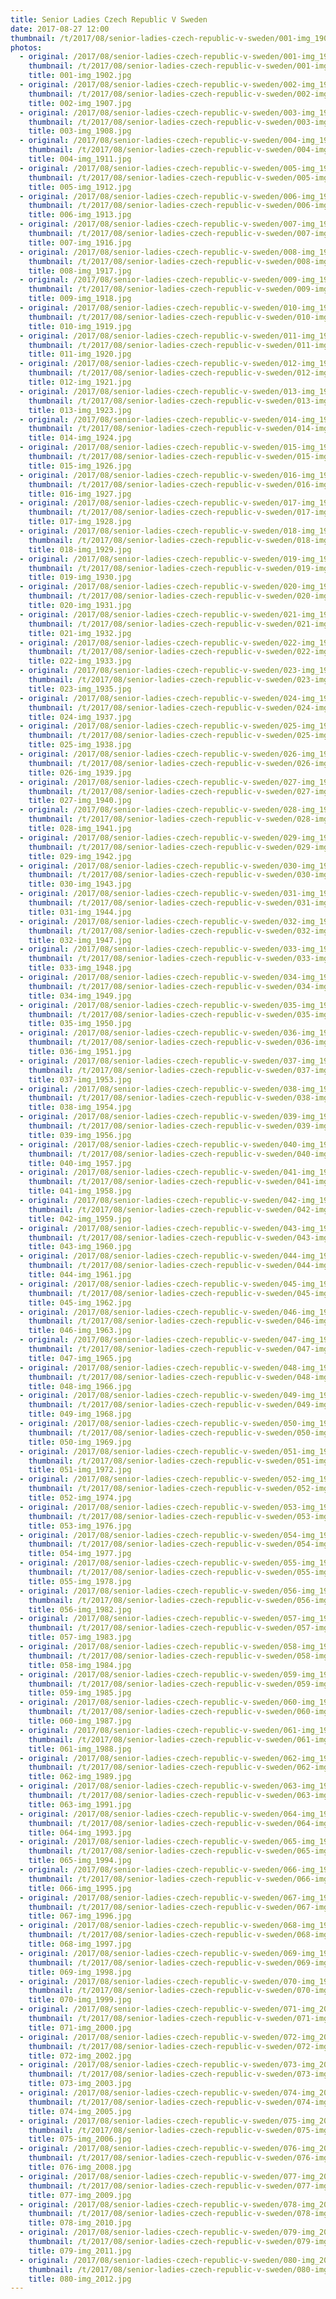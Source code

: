 ```yaml
---
title: Senior Ladies Czech Republic V Sweden
date: 2017-08-27 12:00
thumbnail: /t/2017/08/senior-ladies-czech-republic-v-sweden/001-img_1902.jpg
photos:
  - original: /2017/08/senior-ladies-czech-republic-v-sweden/001-img_1902.jpg
    thumbnail: /t/2017/08/senior-ladies-czech-republic-v-sweden/001-img_1902.jpg
    title: 001-img_1902.jpg
  - original: /2017/08/senior-ladies-czech-republic-v-sweden/002-img_1907.jpg
    thumbnail: /t/2017/08/senior-ladies-czech-republic-v-sweden/002-img_1907.jpg
    title: 002-img_1907.jpg
  - original: /2017/08/senior-ladies-czech-republic-v-sweden/003-img_1908.jpg
    thumbnail: /t/2017/08/senior-ladies-czech-republic-v-sweden/003-img_1908.jpg
    title: 003-img_1908.jpg
  - original: /2017/08/senior-ladies-czech-republic-v-sweden/004-img_1911.jpg
    thumbnail: /t/2017/08/senior-ladies-czech-republic-v-sweden/004-img_1911.jpg
    title: 004-img_1911.jpg
  - original: /2017/08/senior-ladies-czech-republic-v-sweden/005-img_1912.jpg
    thumbnail: /t/2017/08/senior-ladies-czech-republic-v-sweden/005-img_1912.jpg
    title: 005-img_1912.jpg
  - original: /2017/08/senior-ladies-czech-republic-v-sweden/006-img_1913.jpg
    thumbnail: /t/2017/08/senior-ladies-czech-republic-v-sweden/006-img_1913.jpg
    title: 006-img_1913.jpg
  - original: /2017/08/senior-ladies-czech-republic-v-sweden/007-img_1916.jpg
    thumbnail: /t/2017/08/senior-ladies-czech-republic-v-sweden/007-img_1916.jpg
    title: 007-img_1916.jpg
  - original: /2017/08/senior-ladies-czech-republic-v-sweden/008-img_1917.jpg
    thumbnail: /t/2017/08/senior-ladies-czech-republic-v-sweden/008-img_1917.jpg
    title: 008-img_1917.jpg
  - original: /2017/08/senior-ladies-czech-republic-v-sweden/009-img_1918.jpg
    thumbnail: /t/2017/08/senior-ladies-czech-republic-v-sweden/009-img_1918.jpg
    title: 009-img_1918.jpg
  - original: /2017/08/senior-ladies-czech-republic-v-sweden/010-img_1919.jpg
    thumbnail: /t/2017/08/senior-ladies-czech-republic-v-sweden/010-img_1919.jpg
    title: 010-img_1919.jpg
  - original: /2017/08/senior-ladies-czech-republic-v-sweden/011-img_1920.jpg
    thumbnail: /t/2017/08/senior-ladies-czech-republic-v-sweden/011-img_1920.jpg
    title: 011-img_1920.jpg
  - original: /2017/08/senior-ladies-czech-republic-v-sweden/012-img_1921.jpg
    thumbnail: /t/2017/08/senior-ladies-czech-republic-v-sweden/012-img_1921.jpg
    title: 012-img_1921.jpg
  - original: /2017/08/senior-ladies-czech-republic-v-sweden/013-img_1923.jpg
    thumbnail: /t/2017/08/senior-ladies-czech-republic-v-sweden/013-img_1923.jpg
    title: 013-img_1923.jpg
  - original: /2017/08/senior-ladies-czech-republic-v-sweden/014-img_1924.jpg
    thumbnail: /t/2017/08/senior-ladies-czech-republic-v-sweden/014-img_1924.jpg
    title: 014-img_1924.jpg
  - original: /2017/08/senior-ladies-czech-republic-v-sweden/015-img_1926.jpg
    thumbnail: /t/2017/08/senior-ladies-czech-republic-v-sweden/015-img_1926.jpg
    title: 015-img_1926.jpg
  - original: /2017/08/senior-ladies-czech-republic-v-sweden/016-img_1927.jpg
    thumbnail: /t/2017/08/senior-ladies-czech-republic-v-sweden/016-img_1927.jpg
    title: 016-img_1927.jpg
  - original: /2017/08/senior-ladies-czech-republic-v-sweden/017-img_1928.jpg
    thumbnail: /t/2017/08/senior-ladies-czech-republic-v-sweden/017-img_1928.jpg
    title: 017-img_1928.jpg
  - original: /2017/08/senior-ladies-czech-republic-v-sweden/018-img_1929.jpg
    thumbnail: /t/2017/08/senior-ladies-czech-republic-v-sweden/018-img_1929.jpg
    title: 018-img_1929.jpg
  - original: /2017/08/senior-ladies-czech-republic-v-sweden/019-img_1930.jpg
    thumbnail: /t/2017/08/senior-ladies-czech-republic-v-sweden/019-img_1930.jpg
    title: 019-img_1930.jpg
  - original: /2017/08/senior-ladies-czech-republic-v-sweden/020-img_1931.jpg
    thumbnail: /t/2017/08/senior-ladies-czech-republic-v-sweden/020-img_1931.jpg
    title: 020-img_1931.jpg
  - original: /2017/08/senior-ladies-czech-republic-v-sweden/021-img_1932.jpg
    thumbnail: /t/2017/08/senior-ladies-czech-republic-v-sweden/021-img_1932.jpg
    title: 021-img_1932.jpg
  - original: /2017/08/senior-ladies-czech-republic-v-sweden/022-img_1933.jpg
    thumbnail: /t/2017/08/senior-ladies-czech-republic-v-sweden/022-img_1933.jpg
    title: 022-img_1933.jpg
  - original: /2017/08/senior-ladies-czech-republic-v-sweden/023-img_1935.jpg
    thumbnail: /t/2017/08/senior-ladies-czech-republic-v-sweden/023-img_1935.jpg
    title: 023-img_1935.jpg
  - original: /2017/08/senior-ladies-czech-republic-v-sweden/024-img_1937.jpg
    thumbnail: /t/2017/08/senior-ladies-czech-republic-v-sweden/024-img_1937.jpg
    title: 024-img_1937.jpg
  - original: /2017/08/senior-ladies-czech-republic-v-sweden/025-img_1938.jpg
    thumbnail: /t/2017/08/senior-ladies-czech-republic-v-sweden/025-img_1938.jpg
    title: 025-img_1938.jpg
  - original: /2017/08/senior-ladies-czech-republic-v-sweden/026-img_1939.jpg
    thumbnail: /t/2017/08/senior-ladies-czech-republic-v-sweden/026-img_1939.jpg
    title: 026-img_1939.jpg
  - original: /2017/08/senior-ladies-czech-republic-v-sweden/027-img_1940.jpg
    thumbnail: /t/2017/08/senior-ladies-czech-republic-v-sweden/027-img_1940.jpg
    title: 027-img_1940.jpg
  - original: /2017/08/senior-ladies-czech-republic-v-sweden/028-img_1941.jpg
    thumbnail: /t/2017/08/senior-ladies-czech-republic-v-sweden/028-img_1941.jpg
    title: 028-img_1941.jpg
  - original: /2017/08/senior-ladies-czech-republic-v-sweden/029-img_1942.jpg
    thumbnail: /t/2017/08/senior-ladies-czech-republic-v-sweden/029-img_1942.jpg
    title: 029-img_1942.jpg
  - original: /2017/08/senior-ladies-czech-republic-v-sweden/030-img_1943.jpg
    thumbnail: /t/2017/08/senior-ladies-czech-republic-v-sweden/030-img_1943.jpg
    title: 030-img_1943.jpg
  - original: /2017/08/senior-ladies-czech-republic-v-sweden/031-img_1944.jpg
    thumbnail: /t/2017/08/senior-ladies-czech-republic-v-sweden/031-img_1944.jpg
    title: 031-img_1944.jpg
  - original: /2017/08/senior-ladies-czech-republic-v-sweden/032-img_1947.jpg
    thumbnail: /t/2017/08/senior-ladies-czech-republic-v-sweden/032-img_1947.jpg
    title: 032-img_1947.jpg
  - original: /2017/08/senior-ladies-czech-republic-v-sweden/033-img_1948.jpg
    thumbnail: /t/2017/08/senior-ladies-czech-republic-v-sweden/033-img_1948.jpg
    title: 033-img_1948.jpg
  - original: /2017/08/senior-ladies-czech-republic-v-sweden/034-img_1949.jpg
    thumbnail: /t/2017/08/senior-ladies-czech-republic-v-sweden/034-img_1949.jpg
    title: 034-img_1949.jpg
  - original: /2017/08/senior-ladies-czech-republic-v-sweden/035-img_1950.jpg
    thumbnail: /t/2017/08/senior-ladies-czech-republic-v-sweden/035-img_1950.jpg
    title: 035-img_1950.jpg
  - original: /2017/08/senior-ladies-czech-republic-v-sweden/036-img_1951.jpg
    thumbnail: /t/2017/08/senior-ladies-czech-republic-v-sweden/036-img_1951.jpg
    title: 036-img_1951.jpg
  - original: /2017/08/senior-ladies-czech-republic-v-sweden/037-img_1953.jpg
    thumbnail: /t/2017/08/senior-ladies-czech-republic-v-sweden/037-img_1953.jpg
    title: 037-img_1953.jpg
  - original: /2017/08/senior-ladies-czech-republic-v-sweden/038-img_1954.jpg
    thumbnail: /t/2017/08/senior-ladies-czech-republic-v-sweden/038-img_1954.jpg
    title: 038-img_1954.jpg
  - original: /2017/08/senior-ladies-czech-republic-v-sweden/039-img_1956.jpg
    thumbnail: /t/2017/08/senior-ladies-czech-republic-v-sweden/039-img_1956.jpg
    title: 039-img_1956.jpg
  - original: /2017/08/senior-ladies-czech-republic-v-sweden/040-img_1957.jpg
    thumbnail: /t/2017/08/senior-ladies-czech-republic-v-sweden/040-img_1957.jpg
    title: 040-img_1957.jpg
  - original: /2017/08/senior-ladies-czech-republic-v-sweden/041-img_1958.jpg
    thumbnail: /t/2017/08/senior-ladies-czech-republic-v-sweden/041-img_1958.jpg
    title: 041-img_1958.jpg
  - original: /2017/08/senior-ladies-czech-republic-v-sweden/042-img_1959.jpg
    thumbnail: /t/2017/08/senior-ladies-czech-republic-v-sweden/042-img_1959.jpg
    title: 042-img_1959.jpg
  - original: /2017/08/senior-ladies-czech-republic-v-sweden/043-img_1960.jpg
    thumbnail: /t/2017/08/senior-ladies-czech-republic-v-sweden/043-img_1960.jpg
    title: 043-img_1960.jpg
  - original: /2017/08/senior-ladies-czech-republic-v-sweden/044-img_1961.jpg
    thumbnail: /t/2017/08/senior-ladies-czech-republic-v-sweden/044-img_1961.jpg
    title: 044-img_1961.jpg
  - original: /2017/08/senior-ladies-czech-republic-v-sweden/045-img_1962.jpg
    thumbnail: /t/2017/08/senior-ladies-czech-republic-v-sweden/045-img_1962.jpg
    title: 045-img_1962.jpg
  - original: /2017/08/senior-ladies-czech-republic-v-sweden/046-img_1963.jpg
    thumbnail: /t/2017/08/senior-ladies-czech-republic-v-sweden/046-img_1963.jpg
    title: 046-img_1963.jpg
  - original: /2017/08/senior-ladies-czech-republic-v-sweden/047-img_1965.jpg
    thumbnail: /t/2017/08/senior-ladies-czech-republic-v-sweden/047-img_1965.jpg
    title: 047-img_1965.jpg
  - original: /2017/08/senior-ladies-czech-republic-v-sweden/048-img_1966.jpg
    thumbnail: /t/2017/08/senior-ladies-czech-republic-v-sweden/048-img_1966.jpg
    title: 048-img_1966.jpg
  - original: /2017/08/senior-ladies-czech-republic-v-sweden/049-img_1968.jpg
    thumbnail: /t/2017/08/senior-ladies-czech-republic-v-sweden/049-img_1968.jpg
    title: 049-img_1968.jpg
  - original: /2017/08/senior-ladies-czech-republic-v-sweden/050-img_1969.jpg
    thumbnail: /t/2017/08/senior-ladies-czech-republic-v-sweden/050-img_1969.jpg
    title: 050-img_1969.jpg
  - original: /2017/08/senior-ladies-czech-republic-v-sweden/051-img_1972.jpg
    thumbnail: /t/2017/08/senior-ladies-czech-republic-v-sweden/051-img_1972.jpg
    title: 051-img_1972.jpg
  - original: /2017/08/senior-ladies-czech-republic-v-sweden/052-img_1974.jpg
    thumbnail: /t/2017/08/senior-ladies-czech-republic-v-sweden/052-img_1974.jpg
    title: 052-img_1974.jpg
  - original: /2017/08/senior-ladies-czech-republic-v-sweden/053-img_1976.jpg
    thumbnail: /t/2017/08/senior-ladies-czech-republic-v-sweden/053-img_1976.jpg
    title: 053-img_1976.jpg
  - original: /2017/08/senior-ladies-czech-republic-v-sweden/054-img_1977.jpg
    thumbnail: /t/2017/08/senior-ladies-czech-republic-v-sweden/054-img_1977.jpg
    title: 054-img_1977.jpg
  - original: /2017/08/senior-ladies-czech-republic-v-sweden/055-img_1978.jpg
    thumbnail: /t/2017/08/senior-ladies-czech-republic-v-sweden/055-img_1978.jpg
    title: 055-img_1978.jpg
  - original: /2017/08/senior-ladies-czech-republic-v-sweden/056-img_1982.jpg
    thumbnail: /t/2017/08/senior-ladies-czech-republic-v-sweden/056-img_1982.jpg
    title: 056-img_1982.jpg
  - original: /2017/08/senior-ladies-czech-republic-v-sweden/057-img_1983.jpg
    thumbnail: /t/2017/08/senior-ladies-czech-republic-v-sweden/057-img_1983.jpg
    title: 057-img_1983.jpg
  - original: /2017/08/senior-ladies-czech-republic-v-sweden/058-img_1984.jpg
    thumbnail: /t/2017/08/senior-ladies-czech-republic-v-sweden/058-img_1984.jpg
    title: 058-img_1984.jpg
  - original: /2017/08/senior-ladies-czech-republic-v-sweden/059-img_1985.jpg
    thumbnail: /t/2017/08/senior-ladies-czech-republic-v-sweden/059-img_1985.jpg
    title: 059-img_1985.jpg
  - original: /2017/08/senior-ladies-czech-republic-v-sweden/060-img_1987.jpg
    thumbnail: /t/2017/08/senior-ladies-czech-republic-v-sweden/060-img_1987.jpg
    title: 060-img_1987.jpg
  - original: /2017/08/senior-ladies-czech-republic-v-sweden/061-img_1988.jpg
    thumbnail: /t/2017/08/senior-ladies-czech-republic-v-sweden/061-img_1988.jpg
    title: 061-img_1988.jpg
  - original: /2017/08/senior-ladies-czech-republic-v-sweden/062-img_1989.jpg
    thumbnail: /t/2017/08/senior-ladies-czech-republic-v-sweden/062-img_1989.jpg
    title: 062-img_1989.jpg
  - original: /2017/08/senior-ladies-czech-republic-v-sweden/063-img_1991.jpg
    thumbnail: /t/2017/08/senior-ladies-czech-republic-v-sweden/063-img_1991.jpg
    title: 063-img_1991.jpg
  - original: /2017/08/senior-ladies-czech-republic-v-sweden/064-img_1993.jpg
    thumbnail: /t/2017/08/senior-ladies-czech-republic-v-sweden/064-img_1993.jpg
    title: 064-img_1993.jpg
  - original: /2017/08/senior-ladies-czech-republic-v-sweden/065-img_1994.jpg
    thumbnail: /t/2017/08/senior-ladies-czech-republic-v-sweden/065-img_1994.jpg
    title: 065-img_1994.jpg
  - original: /2017/08/senior-ladies-czech-republic-v-sweden/066-img_1995.jpg
    thumbnail: /t/2017/08/senior-ladies-czech-republic-v-sweden/066-img_1995.jpg
    title: 066-img_1995.jpg
  - original: /2017/08/senior-ladies-czech-republic-v-sweden/067-img_1996.jpg
    thumbnail: /t/2017/08/senior-ladies-czech-republic-v-sweden/067-img_1996.jpg
    title: 067-img_1996.jpg
  - original: /2017/08/senior-ladies-czech-republic-v-sweden/068-img_1997.jpg
    thumbnail: /t/2017/08/senior-ladies-czech-republic-v-sweden/068-img_1997.jpg
    title: 068-img_1997.jpg
  - original: /2017/08/senior-ladies-czech-republic-v-sweden/069-img_1998.jpg
    thumbnail: /t/2017/08/senior-ladies-czech-republic-v-sweden/069-img_1998.jpg
    title: 069-img_1998.jpg
  - original: /2017/08/senior-ladies-czech-republic-v-sweden/070-img_1999.jpg
    thumbnail: /t/2017/08/senior-ladies-czech-republic-v-sweden/070-img_1999.jpg
    title: 070-img_1999.jpg
  - original: /2017/08/senior-ladies-czech-republic-v-sweden/071-img_2000.jpg
    thumbnail: /t/2017/08/senior-ladies-czech-republic-v-sweden/071-img_2000.jpg
    title: 071-img_2000.jpg
  - original: /2017/08/senior-ladies-czech-republic-v-sweden/072-img_2002.jpg
    thumbnail: /t/2017/08/senior-ladies-czech-republic-v-sweden/072-img_2002.jpg
    title: 072-img_2002.jpg
  - original: /2017/08/senior-ladies-czech-republic-v-sweden/073-img_2003.jpg
    thumbnail: /t/2017/08/senior-ladies-czech-republic-v-sweden/073-img_2003.jpg
    title: 073-img_2003.jpg
  - original: /2017/08/senior-ladies-czech-republic-v-sweden/074-img_2005.jpg
    thumbnail: /t/2017/08/senior-ladies-czech-republic-v-sweden/074-img_2005.jpg
    title: 074-img_2005.jpg
  - original: /2017/08/senior-ladies-czech-republic-v-sweden/075-img_2006.jpg
    thumbnail: /t/2017/08/senior-ladies-czech-republic-v-sweden/075-img_2006.jpg
    title: 075-img_2006.jpg
  - original: /2017/08/senior-ladies-czech-republic-v-sweden/076-img_2008.jpg
    thumbnail: /t/2017/08/senior-ladies-czech-republic-v-sweden/076-img_2008.jpg
    title: 076-img_2008.jpg
  - original: /2017/08/senior-ladies-czech-republic-v-sweden/077-img_2009.jpg
    thumbnail: /t/2017/08/senior-ladies-czech-republic-v-sweden/077-img_2009.jpg
    title: 077-img_2009.jpg
  - original: /2017/08/senior-ladies-czech-republic-v-sweden/078-img_2010.jpg
    thumbnail: /t/2017/08/senior-ladies-czech-republic-v-sweden/078-img_2010.jpg
    title: 078-img_2010.jpg
  - original: /2017/08/senior-ladies-czech-republic-v-sweden/079-img_2011.jpg
    thumbnail: /t/2017/08/senior-ladies-czech-republic-v-sweden/079-img_2011.jpg
    title: 079-img_2011.jpg
  - original: /2017/08/senior-ladies-czech-republic-v-sweden/080-img_2012.jpg
    thumbnail: /t/2017/08/senior-ladies-czech-republic-v-sweden/080-img_2012.jpg
    title: 080-img_2012.jpg
---
```

